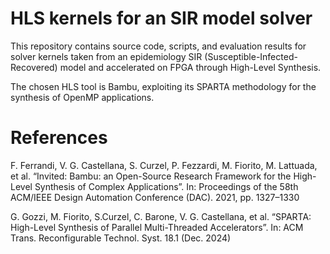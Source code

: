# HLS kernels for an SIR model solver

This repository contains source code, scripts, and evaluation results for solver kernels taken from an epidemiology SIR (Susceptible-Infected-Recovered) model and accelerated on FPGA through High-Level Synthesis.

The chosen HLS tool is Bambu, exploiting its SPARTA methodology for the synthesis of OpenMP applications.

# References

F. Ferrandi, V. G. Castellana, S. Curzel, P. Fezzardi, M. Fiorito, M. Lattuada, et al. “Invited:
Bambu: an Open-Source Research Framework for the High-Level Synthesis of Complex Applications”.
In: Proceedings of the 58th ACM/IEEE Design Automation Conference (DAC). 2021, pp. 1327–1330 

G. Gozzi, M. Fiorito, S.Curzel, C. Barone, V. G. Castellana, et al. “SPARTA: High-Level Synthesis
of Parallel Multi-Threaded Accelerators”. In: ACM Trans. Reconfigurable Technol. Syst. 18.1 (Dec. 2024)
